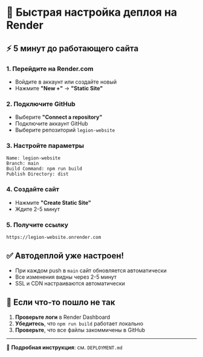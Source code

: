 # 🚀 Быстрая настройка деплоя на Render

## ⚡ 5 минут до работающего сайта

### **1. Перейдите на Render.com**
- Войдите в аккаунт или создайте новый
- Нажмите **"New +"** → **"Static Site"**

### **2. Подключите GitHub**
- Выберите **"Connect a repository"**
- Подключите аккаунт GitHub
- Выберите репозиторий `legion-website`

### **3. Настройте параметры**
```
Name: legion-website
Branch: main
Build Command: npm run build
Publish Directory: dist
```

### **4. Создайте сайт**
- Нажмите **"Create Static Site"**
- Ждите 2-5 минут

### **5. Получите ссылку**
```
https://legion-website.onrender.com
```

## ✅ Автодеплой уже настроен!

- При каждом push в `main` сайт обновляется автоматически
- Все изменения видны через 2-5 минут
- SSL и CDN настраиваются автоматически

## 🔧 Если что-то пошло не так

1. **Проверьте логи** в Render Dashboard
2. **Убедитесь**, что `npm run build` работает локально
3. **Проверьте**, что все файлы закоммичены в GitHub

---
📖 **Подробная инструкция**: см. `DEPLOYMENT.md`
